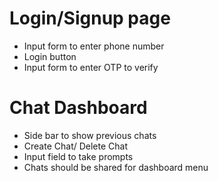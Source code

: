 # Login/Signup page 
- Input form to enter phone number
- Login button
- Input form to enter OTP to verify

# Chat Dashboard
- Side bar to show previous chats
- Create Chat/ Delete Chat
- Input field to take prompts
- Chats should be shared for dashboard menu

